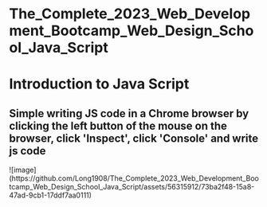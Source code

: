 # The_Complete_2023_Web_Development_Bootcamp_Web_Design_School_Java_Script

<h1>Introduction to Java Script</h1>
<h2>Simple writing JS code in a Chrome browser by clicking the left button of the mouse on the browser, click 'Inspect', click 'Console' and write js code</h2>
![image](https://github.com/Long1908/The_Complete_2023_Web_Development_Bootcamp_Web_Design_School_Java_Script/assets/56315912/73ba2f48-15a8-47ad-9cb1-17ddf7aa0111)
